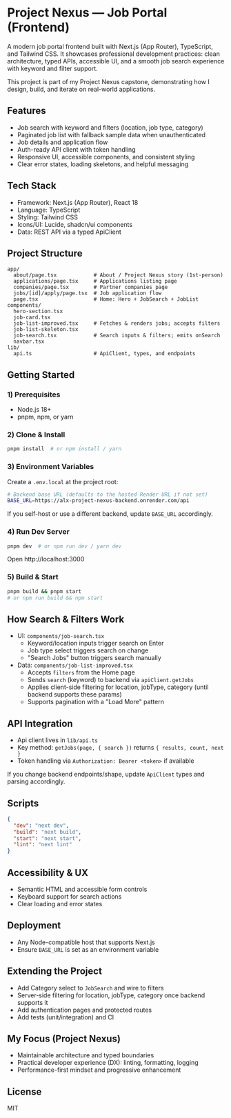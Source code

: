 # Project Nexus — Job Portal (Frontend)

A modern job portal frontend built with Next.js (App Router), TypeScript, and Tailwind CSS. It showcases professional development practices: clean architecture, typed APIs, accessible UI, and a smooth job search experience with keyword and filter support.

This project is part of my Project Nexus capstone, demonstrating how I design, build, and iterate on real-world applications.

## Features
- Job search with keyword and filters (location, job type, category)
- Paginated job list with fallback sample data when unauthenticated
- Job details and application flow
- Auth-ready API client with token handling
- Responsive UI, accessible components, and consistent styling
- Clear error states, loading skeletons, and helpful messaging

## Tech Stack
- Framework: Next.js (App Router), React 18
- Language: TypeScript
- Styling: Tailwind CSS
- Icons/UI: Lucide, shadcn/ui components
- Data: REST API via a typed ApiClient

## Project Structure
```
app/
  about/page.tsx            # About / Project Nexus story (1st-person)
  applications/page.tsx     # Applications listing page
  companies/page.tsx        # Partner companies page
  jobs/[id]/apply/page.tsx  # Job application flow
  page.tsx                  # Home: Hero + JobSearch + JobList
components/
  hero-section.tsx
  job-card.tsx
  job-list-improved.tsx     # Fetches & renders jobs; accepts filters
  job-list-skeleton.tsx
  job-search.tsx            # Search inputs & filters; emits onSearch
  navbar.tsx
lib/
  api.ts                    # ApiClient, types, and endpoints
```

## Getting Started

### 1) Prerequisites
- Node.js 18+
- pnpm, npm, or yarn

### 2) Clone & Install
```bash
pnpm install  # or npm install / yarn
```

### 3) Environment Variables
Create a `.env.local` at the project root:
```bash
# Backend base URL (defaults to the hosted Render URL if not set)
BASE_URL=https://alx-project-nexus-backend.onrender.com/api
```
If you self-host or use a different backend, update `BASE_URL` accordingly.

### 4) Run Dev Server
```bash
pnpm dev  # or npm run dev / yarn dev
```
Open http://localhost:3000

### 5) Build & Start
```bash
pnpm build && pnpm start
# or npm run build && npm start
```

## How Search & Filters Work
- UI: `components/job-search.tsx`
  - Keyword/location inputs trigger search on Enter
  - Job type select triggers search on change
  - "Search Jobs" button triggers search manually
- Data: `components/job-list-improved.tsx`
  - Accepts `filters` from the Home page
  - Sends `search` (keyword) to backend via `apiClient.getJobs`
  - Applies client-side filtering for location, jobType, category (until backend supports these params)
  - Supports pagination with a "Load More" pattern

## API Integration
- Api client lives in `lib/api.ts`
- Key method: `getJobs(page, { search })` returns `{ results, count, next }`
- Token handling via `Authorization: Bearer <token>` if available

If you change backend endpoints/shape, update `ApiClient` types and parsing accordingly.

## Scripts
```json
{
  "dev": "next dev",
  "build": "next build",
  "start": "next start",
  "lint": "next lint"
}
```

## Accessibility & UX
- Semantic HTML and accessible form controls
- Keyboard support for search actions
- Clear loading and error states

## Deployment
- Any Node-compatible host that supports Next.js
- Ensure `BASE_URL` is set as an environment variable

## Extending the Project
- Add Category select to `JobSearch` and wire to filters
- Server-side filtering for location, jobType, category once backend supports it
- Add authentication pages and protected routes
- Add tests (unit/integration) and CI

## My Focus (Project Nexus)
- Maintainable architecture and typed boundaries
- Practical developer experience (DX): linting, formatting, logging
- Performance-first mindset and progressive enhancement

## License
MIT

